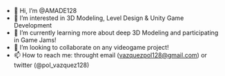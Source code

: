 - 👋 Hi, I’m @AMADE128
- 👀 I’m interested in 3D Modeling, Level Design &  Unity Game Development
- 🌱 I’m currently learning more about deep 3D Modeling and participating in Game Jams!
- 💞️ I’m looking to collaborate on any videogame project!
- 📫 How to reach me: throught email (vazquezpol128@gmail.com) or twitter (@pol_vazquez128)

<!---
AMADE128/AMADE128 is a ✨ special ✨ repository because its `README.md` (this file) appears on your GitHub profile.
You can click the Preview link to take a look at your changes.
--->
